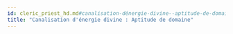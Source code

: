 ```yaml
---
id: cleric_priest_hd.md#canalisation-dénergie-divine--aptitude-de-domaine
title: "Canalisation d'énergie divine : Aptitude de domaine"
---
```


